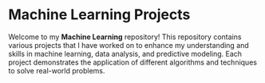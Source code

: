 # Machine Learning Projects

Welcome to my **Machine Learning** repository! This repository contains various projects that I have worked on to enhance my understanding and skills in machine learning, data analysis, and predictive modeling. Each project demonstrates the application of different algorithms and techniques to solve real-world problems.
